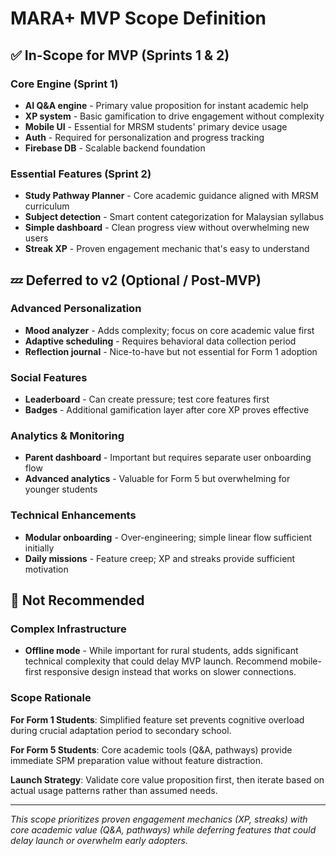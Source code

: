 # MARA+ MVP Scope Definition

## ✅ In-Scope for MVP (Sprints 1 & 2)

### Core Engine (Sprint 1)
- **AI Q&A engine** - Primary value proposition for instant academic help
- **XP system** - Basic gamification to drive engagement without complexity
- **Mobile UI** - Essential for MRSM students' primary device usage
- **Auth** - Required for personalization and progress tracking
- **Firebase DB** - Scalable backend foundation

### Essential Features (Sprint 2)
- **Study Pathway Planner** - Core academic guidance aligned with MRSM curriculum
- **Subject detection** - Smart content categorization for Malaysian syllabus
- **Simple dashboard** - Clean progress view without overwhelming new users
- **Streak XP** - Proven engagement mechanic that's easy to understand

## 💤 Deferred to v2 (Optional / Post-MVP)

### Advanced Personalization
- **Mood analyzer** - Adds complexity; focus on core academic value first
- **Adaptive scheduling** - Requires behavioral data collection period
- **Reflection journal** - Nice-to-have but not essential for Form 1 adoption

### Social Features
- **Leaderboard** - Can create pressure; test core features first
- **Badges** - Additional gamification layer after core XP proves effective

### Analytics & Monitoring
- **Parent dashboard** - Important but requires separate user onboarding flow
- **Advanced analytics** - Valuable for Form 5 but overwhelming for younger students

### Technical Enhancements
- **Modular onboarding** - Over-engineering; simple linear flow sufficient initially
- **Daily missions** - Feature creep; XP and streaks provide sufficient motivation

## 🚫 Not Recommended

### Complex Infrastructure
- **Offline mode** - While important for rural students, adds significant technical complexity that could delay MVP launch. Recommend mobile-first responsive design instead that works on slower connections.

### Scope Rationale

**For Form 1 Students**: Simplified feature set prevents cognitive overload during crucial adaptation period to secondary school.

**For Form 5 Students**: Core academic tools (Q&A, pathways) provide immediate SPM preparation value without feature distraction.

**Launch Strategy**: Validate core value proposition first, then iterate based on actual usage patterns rather than assumed needs.

---

*This scope prioritizes proven engagement mechanics (XP, streaks) with core academic value (Q&A, pathways) while deferring features that could delay launch or overwhelm early adopters.*